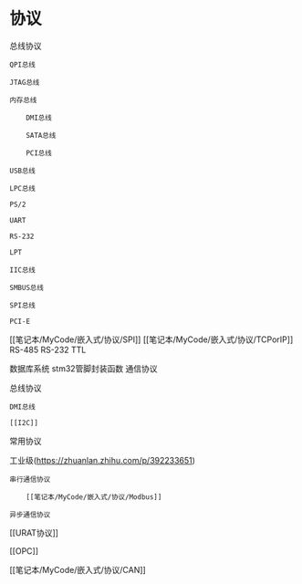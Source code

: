 # 协议

总线协议

	QPI总线
	
	JTAG总线
	
	内存总线
	
		DMI总线
		
		SATA总线
		
		PCI总线
	
	USB总线
	
	LPC总线
	
	PS/2
	
	UART
	
	RS-232
	
	LPT
	
	IIC总线
	
	SMBUS总线
	
	SPI总线
	
	PCI-E

[[笔记本/MyCode/嵌入式/协议/SPI]]
[[笔记本/MyCode/嵌入式/协议/TCPorIP]]
RS-485
RS-232
TTL

数据库系统
stm32管脚封装函数
通信协议

总线协议

	DMI总线
	
	[[I2C]]

常用协议

工业级(https://zhuanlan.zhihu.com/p/392233651)
	
	串行通信协议
	
		[[笔记本/MyCode/嵌入式/协议/Modbus]]
	
	异步通信协议


[[URAT协议]]

[[OPC]]

[[笔记本/MyCode/嵌入式/协议/CAN]]

